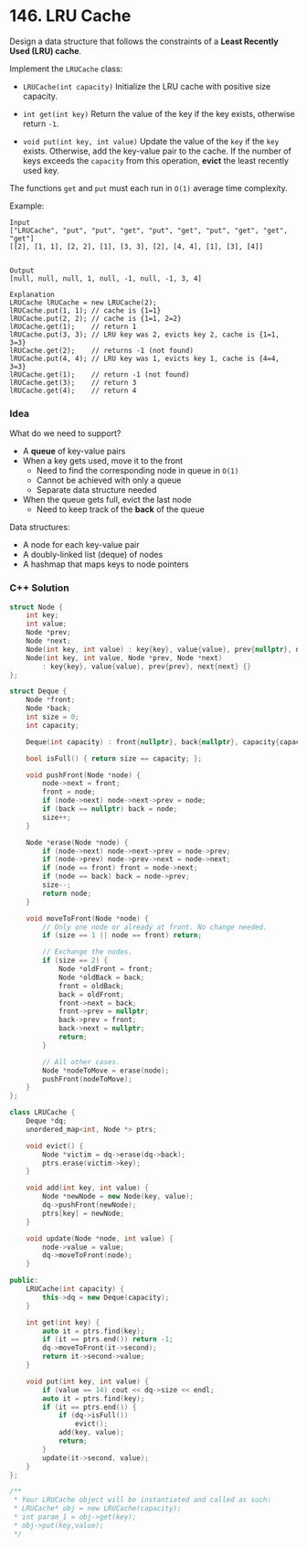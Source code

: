 # 146. LRU Cache

Design a data structure that follows the constraints of a **Least Recently Used (LRU) cache**.

Implement the `LRUCache` class:

- `LRUCache(int capacity)` Initialize the LRU cache with positive size capacity.

- `int get(int key)` Return the value of the key if the key exists, otherwise return `-1`.

- `void put(int key, int value)` Update the value of the `key` if the `key` exists. Otherwise, add the key-value pair to the cache. If the number of keys exceeds the `capacity` from this operation, **evict** the least recently used key.

The functions `get` and `put` must each run in `O(1)` average time complexity.

Example:
```
Input
["LRUCache", "put", "put", "get", "put", "get", "put", "get", "get", "get"]
[[2], [1, 1], [2, 2], [1], [3, 3], [2], [4, 4], [1], [3], [4]]


Output
[null, null, null, 1, null, -1, null, -1, 3, 4]

Explanation
LRUCache lRUCache = new LRUCache(2);
lRUCache.put(1, 1); // cache is {1=1}
lRUCache.put(2, 2); // cache is {1=1, 2=2}
lRUCache.get(1);    // return 1
lRUCache.put(3, 3); // LRU key was 2, evicts key 2, cache is {1=1, 3=3}
lRUCache.get(2);    // returns -1 (not found)
lRUCache.put(4, 4); // LRU key was 1, evicts key 1, cache is {4=4, 3=3}
lRUCache.get(1);    // return -1 (not found)
lRUCache.get(3);    // return 3
lRUCache.get(4);    // return 4
```

### Idea

What do we need to support?
- A **queue** of key-value pairs
- When a key gets used, move it to the front
  - Need to find the corresponding node in queue in `O(1)`
  - Cannot be achieved with only a queue
  - Separate data structure needed
- When the queue gets full, evict the last node
  - Need to keep track of the **back** of the queue

Data structures:
- A node for each key-value pair
- A doubly-linked list (deque) of nodes
- A hashmap that maps keys to node pointers

### C++ Solution

```cpp
struct Node {
    int key;
    int value;
    Node *prev;
    Node *next;
    Node(int key, int value) : key{key}, value{value}, prev{nullptr}, next{nullptr} {}
    Node(int key, int value, Node *prev, Node *next)
        : key{key}, value{value}, prev{prev}, next{next} {}
};

struct Deque {
    Node *front;
    Node *back;
    int size = 0;
    int capacity;

    Deque(int capacity) : front{nullptr}, back{nullptr}, capacity{capacity} {}

    bool isFull() { return size == capacity; };

    void pushFront(Node *node) {
        node->next = front;
        front = node;
        if (node->next) node->next->prev = node;
        if (back == nullptr) back = node;
        size++;
    }

    Node *erase(Node *node) {
        if (node->next) node->next->prev = node->prev;
        if (node->prev) node->prev->next = node->next;
        if (node == front) front = node->next;
        if (node == back) back = node->prev;
        size--;
        return node;
    }

    void moveToFront(Node *node) {
        // Only one node or already at front. No change needed.
        if (size == 1 || node == front) return;

        // Exchange the nodes.
        if (size == 2) {
            Node *oldFront = front;
            Node *oldBack = back;
            front = oldBack;
            back = oldFront;
            front->next = back;
            front->prev = nullptr;
            back->prev = front;
            back->next = nullptr;
            return;
        }

        // All other cases.
        Node *nodeToMove = erase(node);
        pushFront(nodeToMove);
    }
};

class LRUCache {
    Deque *dq;
    unordered_map<int, Node *> ptrs;

    void evict() {
        Node *victim = dq->erase(dq->back);
        ptrs.erase(victim->key);
    }

    void add(int key, int value) {
        Node *newNode = new Node(key, value);
        dq->pushFront(newNode);
        ptrs[key] = newNode;
    }

    void update(Node *node, int value) {
        node->value = value;
        dq->moveToFront(node);
    }

public:
    LRUCache(int capacity) {
        this->dq = new Deque(capacity);
    }

    int get(int key) {
        auto it = ptrs.find(key);
        if (it == ptrs.end()) return -1;
        dq->moveToFront(it->second);
        return it->second->value;
    }

    void put(int key, int value) {
        if (value == 14) cout << dq->size << endl;
        auto it = ptrs.find(key);
        if (it == ptrs.end()) {
            if (dq->isFull())
                evict();
            add(key, value);
            return;
        }
        update(it->second, value);
    }
};

/**
 * Your LRUCache object will be instantiated and called as such:
 * LRUCache* obj = new LRUCache(capacity);
 * int param_1 = obj->get(key);
 * obj->put(key,value);
 */
```